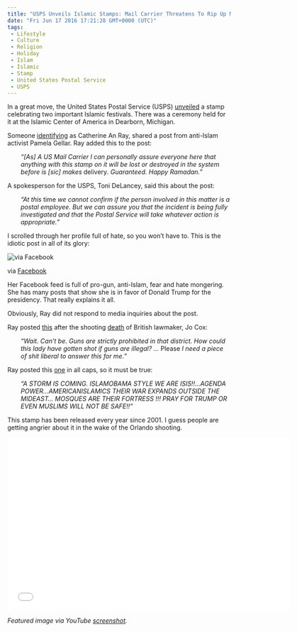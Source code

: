 ```yaml
---
title: "USPS Unveils Islamic Stamps: Mail Carrier Threatens To Rip Up Mail Using Them"
date: "Fri Jun 17 2016 17:21:28 GMT+0000 (UTC)"
tags: 
 - Lifestyle
 - Culture
 - Religion
 - Holiday
 - Islam
 - Islamic
 - Stamp
 - United States Postal Service
 - USPS
---
```

<p>In a great move, the United States Postal Service (USPS)&#xA0;<a href="https://about.usps.com/news/national-releases/2016/pr16_049.htm" onclick="__gaTracker(&apos;send&apos;, &apos;event&apos;, &apos;outbound-article&apos;, &apos;https://about.usps.com/news/national-releases/2016/pr16_049.htm&apos;, &apos;unveiled&apos;);" target="_blank">unveiled</a> a stamp celebrating two important Islamic festivals. There was a ceremony held for it at the Islamic Center of America in Dearborn, Michigan.</p><p>Someone <a href="http://www.rawstory.com/2016/06/happy-ramadan-postal-worker-threatens-to-destroy-mail-featuring-muslim-holiday-stamps/" onclick="__gaTracker(&apos;send&apos;, &apos;event&apos;, &apos;outbound-article&apos;, &apos;http://www.rawstory.com/2016/06/happy-ramadan-postal-worker-threatens-to-destroy-mail-featuring-muslim-holiday-stamps/&apos;, &apos;identifying&apos;);" target="_blank">identifying</a> as Catherine An Ray, shared a post from anti-Islam activist Pamela Gellar. Ray added this to the post:</p><p style="padding-left: 30px;"><em>&#x201C;[As] A US Mail Carrier I can personally assure everyone here that anything with this stamp on it will be lost or destroyed in the system before is [sic] makes </em>delivery<em>. Guaranteed. Happy Ramadan.&#x201D;</em></p><p><!-- Quick Adsense WordPress Plugin: http://quicksense.net/ --></p><p>A spokesperson for the USPS, Toni DeLancey, said this about the post:</p><p style="padding-left: 30px;"><em>&#x201C;At this </em>time<em> we cannot confirm if the person involved in this matter is a postal employee. But we can assure you that the incident is being fully investigated and that the Postal Service will take whatever action is appropriate.&#x201D;</em></p><p>I scrolled through her profile full of hate, so you won&#x2019;t have to. This is the idiotic post in all of its glory:</p><div id="attachment_137784" style="width: 431px" class="wp-caption aligncenter"><img class=" wp-image-137784" src="//i2.wp.com/cdn.liberalamerica.org/wp-content/uploads/2016/06/muslim_stamp-350x375.png?resize=421%2C451" alt="via Facebook" srcset="//cdn.liberalamerica.org/wp-content/uploads/2016/06/muslim_stamp.png 350w, //cdn.liberalamerica.org/wp-content/uploads/2016/06/muslim_stamp.png 64w, //cdn.liberalamerica.org/wp-content/uploads/2016/06/muslim_stamp.png 600w, //cdn.liberalamerica.org/wp-content/uploads/2016/06/muslim_stamp.png 615w" sizes="(max-width: 421px) 100vw, 421px" data-recalc-dims="1">
<p class="wp-caption-text">via <a href="https://www.facebook.com/Catness54" onclick="__gaTracker(&apos;send&apos;, &apos;event&apos;, &apos;outbound-article&apos;, &apos;https://www.facebook.com/Catness54&apos;, &apos;Facebook&apos;);" target="_blank">Facebook</a></p>
</div><p>Her Facebook feed is full of pro-gun, anti-Islam, fear and hate mongering. She has many posts that show she is in favor of Donald Trump for the presidency. That really explains it all.</p><p>Obviously, Ray did not respond to media inquiries about the post.</p><p>Ray posted <a href="http://www.opposingviews.com/i/religion/postal-worker-destroy-mail-muslim-holiday-stamps" onclick="__gaTracker(&apos;send&apos;, &apos;event&apos;, &apos;outbound-article&apos;, &apos;http://www.opposingviews.com/i/religion/postal-worker-destroy-mail-muslim-holiday-stamps&apos;, &apos;this&apos;);" target="_blank">this</a> after the shooting <a href="http://www.theatlantic.com/news/archive/2016/06/uk-mp-jo-cox-attacked/487316/" onclick="__gaTracker(&apos;send&apos;, &apos;event&apos;, &apos;outbound-article&apos;, &apos;http://www.theatlantic.com/news/archive/2016/06/uk-mp-jo-cox-attacked/487316/&apos;, &apos;death&apos;);" target="_blank">death</a> of British lawmaker, Jo Cox:</p><p style="padding-left: 30px;"><em>&#x201C;Wait. Can&#x2019;t be. Guns are strictly prohibited in that district. How could this lady have gotten shot if guns are illegal? &#x2026;&#xA0;</em>Please<em> I need a piece of shit liberal to answer this for me.&#x201D;</em></p><p><!-- Quick Adsense WordPress Plugin: http://quicksense.net/ --></p><p>Ray posted this <a href="http://www.opposingviews.com/i/religion/postal-worker-destroy-mail-muslim-holiday-stamps" onclick="__gaTracker(&apos;send&apos;, &apos;event&apos;, &apos;outbound-article&apos;, &apos;http://www.opposingviews.com/i/religion/postal-worker-destroy-mail-muslim-holiday-stamps&apos;, &apos;one&apos;);" target="_blank">one</a> in all caps, so it must be true:</p><p style="padding-left: 30px;"><em>&#x201C;A STORM IS COMING. ISLAMOBAMA STYLE WE ARE ISIS!!&#x2026;AGENDA POWER&#x2026;AMERICANISLAMICS THEIR WAR EXPANDS OUTSIDE THE MIDEAST&#x2026; MOSQUES ARE THEIR FORTRESS !!! PRAY FOR TRUMP OR EVEN MUSLIMS WILL NOT BE SAFE!!&#x201D;</em></p><p>This stamp has been released every year since 2001. I guess people are getting angrier about it in the wake of the Orlando shooting.</p><p><span class="embed-youtube" style="text-align:center; display: block;"><iframe class="youtube-player" type="text/html" width="640" height="390" src="//www.youtube.com/embed/vbG_nWapgJ4?version=3&amp;rel=1&amp;fs=1&amp;autohide=2&amp;showsearch=0&amp;showinfo=1&amp;iv_load_policy=1&amp;wmode=transparent" allowfullscreen="true" style="border:0;"></iframe></span></p><p><em>Featured image via YouTube <a href="https://www.youtube.com/watch?v=vbG_nWapgJ4" onclick="__gaTracker(&apos;send&apos;, &apos;event&apos;, &apos;outbound-article&apos;, &apos;https://www.youtube.com/watch?v=vbG_nWapgJ4&apos;, &apos;screenshot&apos;);" target="_blank">screenshot</a>.</em></p><div style="font-size:0px;height:0px;line-height:0px;margin:0;padding:0;clear:both"></div>